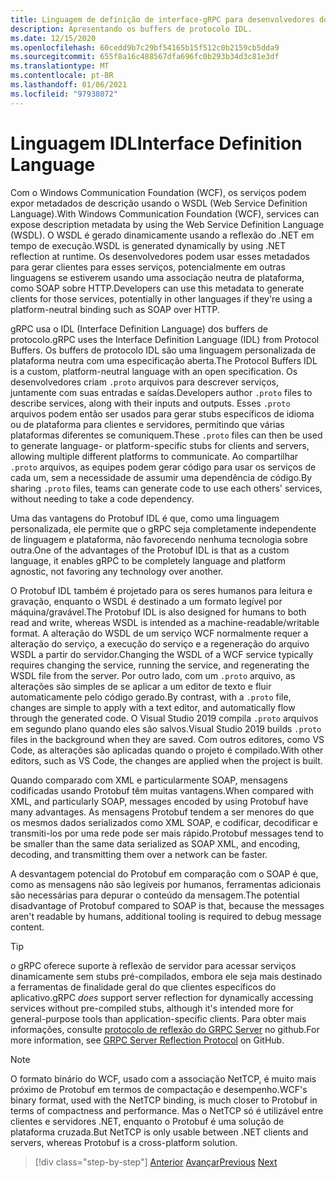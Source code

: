 ```yaml
---
title: Linguagem de definição de interface-gRPC para desenvolvedores do WCF
description: Apresentando os buffers de protocolo IDL.
ms.date: 12/15/2020
ms.openlocfilehash: 60cedd9b7c29bf54165b15f512c0b2159cb5dda9
ms.sourcegitcommit: 655f8a16c488567dfa696fc0b293b34d3c81e3df
ms.translationtype: MT
ms.contentlocale: pt-BR
ms.lasthandoff: 01/06/2021
ms.locfileid: "97938072"
---
```

# <a name="interface-definition-language"></a><span data-ttu-id="2b5b9-103">Linguagem IDL</span><span class="sxs-lookup"><span data-stu-id="2b5b9-103">Interface Definition Language</span></span>

<span data-ttu-id="2b5b9-104">Com o Windows Communication Foundation (WCF), os serviços podem expor metadados de descrição usando o WSDL (Web Service Definition Language).</span><span class="sxs-lookup"><span data-stu-id="2b5b9-104">With Windows Communication Foundation (WCF), services can expose description metadata by using the Web Service Definition Language (WSDL).</span></span> <span data-ttu-id="2b5b9-105">O WSDL é gerado dinamicamente usando a reflexão do .NET em tempo de execução.</span><span class="sxs-lookup"><span data-stu-id="2b5b9-105">WSDL is generated dynamically by using .NET reflection at runtime.</span></span> <span data-ttu-id="2b5b9-106">Os desenvolvedores podem usar esses metadados para gerar clientes para esses serviços, potencialmente em outras linguagens se estiverem usando uma associação neutra de plataforma, como SOAP sobre HTTP.</span><span class="sxs-lookup"><span data-stu-id="2b5b9-106">Developers can use this metadata to generate clients for those services, potentially in other languages if they're using a platform-neutral binding such as SOAP over HTTP.</span></span>

<span data-ttu-id="2b5b9-107">gRPC usa o IDL (Interface Definition Language) dos buffers de protocolo.</span><span class="sxs-lookup"><span data-stu-id="2b5b9-107">gRPC uses the Interface Definition Language (IDL) from Protocol Buffers.</span></span> <span data-ttu-id="2b5b9-108">Os buffers de protocolo IDL são uma linguagem personalizada de plataforma neutra com uma especificação aberta.</span><span class="sxs-lookup"><span data-stu-id="2b5b9-108">The Protocol Buffers IDL is a custom, platform-neutral language with an open specification.</span></span> <span data-ttu-id="2b5b9-109">Os desenvolvedores criam `.proto` arquivos para descrever serviços, juntamente com suas entradas e saídas.</span><span class="sxs-lookup"><span data-stu-id="2b5b9-109">Developers author `.proto` files to describe services, along with their inputs and outputs.</span></span> <span data-ttu-id="2b5b9-110">Esses `.proto` arquivos podem então ser usados para gerar stubs específicos de idioma ou de plataforma para clientes e servidores, permitindo que várias plataformas diferentes se comuniquem.</span><span class="sxs-lookup"><span data-stu-id="2b5b9-110">These `.proto` files can then be used to generate language- or platform-specific stubs for clients and servers, allowing multiple different platforms to communicate.</span></span> <span data-ttu-id="2b5b9-111">Ao compartilhar `.proto` arquivos, as equipes podem gerar código para usar os serviços de cada um, sem a necessidade de assumir uma dependência de código.</span><span class="sxs-lookup"><span data-stu-id="2b5b9-111">By sharing `.proto` files, teams can generate code to use each others' services, without needing to take a code dependency.</span></span>

<span data-ttu-id="2b5b9-112">Uma das vantagens do Protobuf IDL é que, como uma linguagem personalizada, ele permite que o gRPC seja completamente independente de linguagem e plataforma, não favorecendo nenhuma tecnologia sobre outra.</span><span class="sxs-lookup"><span data-stu-id="2b5b9-112">One of the advantages of the Protobuf IDL is that as a custom language, it enables gRPC to be completely language and platform agnostic, not favoring any technology over another.</span></span>

<span data-ttu-id="2b5b9-113">O Protobuf IDL também é projetado para os seres humanos para leitura e gravação, enquanto o WSDL é destinado a um formato legível por máquina/gravável.</span><span class="sxs-lookup"><span data-stu-id="2b5b9-113">The Protobuf IDL is also designed for humans to both read and write, whereas WSDL is intended as a machine-readable/writable format.</span></span> <span data-ttu-id="2b5b9-114">A alteração do WSDL de um serviço WCF normalmente requer a alteração do serviço, a execução do serviço e a regeneração do arquivo WSDL a partir do servidor.</span><span class="sxs-lookup"><span data-stu-id="2b5b9-114">Changing the WSDL of a WCF service typically requires changing the service, running the service, and regenerating the WSDL file from the server.</span></span> <span data-ttu-id="2b5b9-115">Por outro lado, com um `.proto` arquivo, as alterações são simples de se aplicar a um editor de texto e fluir automaticamente pelo código gerado.</span><span class="sxs-lookup"><span data-stu-id="2b5b9-115">By contrast, with a `.proto` file, changes are simple to apply with a text editor, and automatically flow through the generated code.</span></span> <span data-ttu-id="2b5b9-116">O Visual Studio 2019 compila `.proto` arquivos em segundo plano quando eles são salvos.</span><span class="sxs-lookup"><span data-stu-id="2b5b9-116">Visual Studio 2019 builds `.proto` files in the background when they are saved.</span></span> <span data-ttu-id="2b5b9-117">Com outros editores, como VS Code, as alterações são aplicadas quando o projeto é compilado.</span><span class="sxs-lookup"><span data-stu-id="2b5b9-117">With other editors, such as VS Code, the changes are applied when the project is built.</span></span>

<span data-ttu-id="2b5b9-118">Quando comparado com XML e particularmente SOAP, mensagens codificadas usando Protobuf têm muitas vantagens.</span><span class="sxs-lookup"><span data-stu-id="2b5b9-118">When compared with XML, and particularly SOAP, messages encoded by using Protobuf have many advantages.</span></span> <span data-ttu-id="2b5b9-119">As mensagens Protobuf tendem a ser menores do que os mesmos dados serializados como XML SOAP, e codificar, decodificar e transmiti-los por uma rede pode ser mais rápido.</span><span class="sxs-lookup"><span data-stu-id="2b5b9-119">Protobuf messages tend to be smaller than the same data serialized as SOAP XML, and encoding, decoding, and transmitting them over a network can be faster.</span></span>

<span data-ttu-id="2b5b9-120">A desvantagem potencial do Protobuf em comparação com o SOAP é que, como as mensagens não são legíveis por humanos, ferramentas adicionais são necessárias para depurar o conteúdo da mensagem.</span><span class="sxs-lookup"><span data-stu-id="2b5b9-120">The potential disadvantage of Protobuf compared to SOAP is that, because the messages aren't readable by humans, additional tooling is required to debug message content.</span></span>

> [!TIP]
> <span data-ttu-id="2b5b9-121">*o* gRPC oferece suporte à reflexão de servidor para acessar serviços dinamicamente sem stubs pré-compilados, embora ele seja mais destinado a ferramentas de finalidade geral do que clientes específicos do aplicativo.</span><span class="sxs-lookup"><span data-stu-id="2b5b9-121">gRPC *does* support server reflection for dynamically accessing services without pre-compiled stubs, although it's intended more for general-purpose tools than application-specific clients.</span></span> <span data-ttu-id="2b5b9-122">Para obter mais informações, consulte [protocolo de reflexão do GRPC Server](https://github.com/grpc/grpc/blob/master/doc/server-reflection.md) no github.</span><span class="sxs-lookup"><span data-stu-id="2b5b9-122">For more information, see [GRPC Server Reflection Protocol](https://github.com/grpc/grpc/blob/master/doc/server-reflection.md) on GitHub.</span></span>

> [!NOTE]
> <span data-ttu-id="2b5b9-123">O formato binário do WCF, usado com a associação NetTCP, é muito mais próximo de Protobuf em termos de compactação e desempenho.</span><span class="sxs-lookup"><span data-stu-id="2b5b9-123">WCF's binary format, used with the NetTCP binding, is much closer to Protobuf in terms of compactness and performance.</span></span> <span data-ttu-id="2b5b9-124">Mas o NetTCP só é utilizável entre clientes e servidores .NET, enquanto o Protobuf é uma solução de plataforma cruzada.</span><span class="sxs-lookup"><span data-stu-id="2b5b9-124">But NetTCP is only usable between .NET clients and servers, whereas Protobuf is a cross-platform solution.</span></span>

>[!div class="step-by-step"]
><span data-ttu-id="2b5b9-125">[Anterior](approach.md) 
> [Avançar](network-protocols.md)</span><span class="sxs-lookup"><span data-stu-id="2b5b9-125">[Previous](approach.md)
[Next](network-protocols.md)</span></span>
